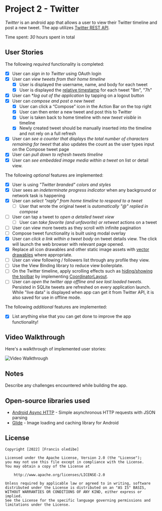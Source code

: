 # Project 2 - Twitter

*Twitter* is an android app that allows a user to view their Twitter timeline and post a new tweet. The app utilizes [Twitter REST API](https://dev.twitter.com/rest/public).

Time spent: *30* hours spent in total

## User Stories

The following *required* functionality is completed:

* [x] User can *sign in to Twitter* using OAuth login
* [x] User can *view tweets from their home timeline*
  * [x] User is displayed the username, name, and body for each tweet
  * [x] User is displayed the [relative timestamp](https://gist.github.com/nesquena/f786232f5ef72f6e10a7) for each tweet "8m", "7h"
* [x] User can **log out of the application* by tapping on a logout button
* [x] User can *compose and post a new tweet*
  * [x] User can click a “Compose” icon in the Action Bar on the top right
  * [x] User can then enter a new tweet and post this to Twitter
  * [x] User is taken back to home timeline with *new tweet visible* in timeline
  * [x] Newly created tweet should be manually inserted into the timeline and not rely on a full refresh
* [x] User can *see a counter that displays the total number of characters remaining for tweet* that also updates the count as the user types input on the Compose tweet page
* [x] User can *pull down to refresh tweets timeline*
* [x] User can *see embedded image media within a tweet* on list or detail view.

The following *optional* features are implemented:

* [x] User is using *"Twitter branded" colors and styles*
* [x] User sees an *indeterminate progress indicator* when any background or network task is happening
* [x] User can *select "reply" from home timeline to respond to a tweet*
  * [ ] User that wrote the original tweet is *automatically "@" replied in compose*
* [ ] User can tap a tweet to *open a detailed tweet view*
  * [ ] User can *take favorite (and unfavorite) or retweet* actions on a tweet
* [ ] User can view more tweets as they scroll with infinite pagination
* [ ] Compose tweet functionality is built using modal overlay
* [x] User can *click a link within a tweet body* on tweet details view. The click will launch the web browser with relevant page opened.
* [x] Replace all icon drawables and other static image assets with [vector drawables](http://guides.codepath.org/android/Drawables#vector-drawables) where appropriate.
* [ ] User can view following / followers list through any profile they view.
* [ ] Use the View Binding library to reduce view boilerplate.
* [ ] On the Twitter timeline, apply scrolling effects such as [hiding/showing the toolbar](http://guides.codepath.org/android/Using-the-App-ToolBar#reacting-to-scroll) by implementing [CoordinatorLayout](http://guides.codepath.org/android/Handling-Scrolls-with-CoordinatorLayout#responding-to-scroll-events).
* [ ] User can *open the twitter app offline and see last loaded tweets*. Persisted in SQLite tweets are refreshed on every application launch. While "live data" is displayed when app can get it from Twitter API, it is also saved for use in offline mode.

The following *additional* features are implemented:

* [x] List anything else that you can get done to improve the app functionality!

## Video Walkthrough

Here's a walkthrough of implemented user stories:



<img src='https://github.com/oledibefrancis/Twitter/blob/master/MgIrSFjr.gif' title='Video Walkthrough' width='' alt='Video Walkthrough' />

## Notes

Describe any challenges encountered while building the app.

## Open-source libraries used

* [Android Async HTTP](https://github.com/loopj/android-async-http) - Simple asynchronous HTTP requests with JSON parsing
* [Glide](https://github.com/bumptech/glide) - Image loading and caching library for Android

## License

    Copyright [2022] [Francis oledibe]

    Licensed under the Apache License, Version 2.0 (the "License");
    you may not use this file except in compliance with the License.
    You may obtain a copy of the License at

        http://www.apache.org/licenses/LICENSE-2.0

    Unless required by applicable law or agreed to in writing, software
    distributed under the License is distributed on an "AS IS" BASIS,
    WITHOUT WARRANTIES OR CONDITIONS OF ANY KIND, either express or implied.
    See the License for the specific language governing permissions and
    limitations under the License.
